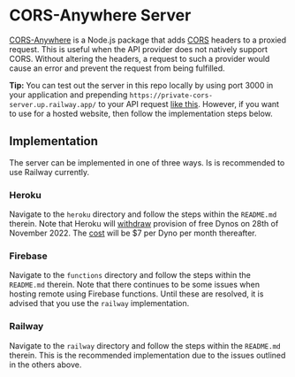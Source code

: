 # CORS-Anywhere Server

[CORS-Anywhere](https://www.npmjs.com/package/cors-anywhere) is a Node.js package that adds [CORS](https://developer.mozilla.org/en-US/docs/Web/HTTP/CORS) headers to a proxied request. This is useful when the API provider does not natively support CORS. Without altering the headers, a request to such a provider would cause an error and prevent the request from being fulfilled.

**Tip:** You can test out the server in this repo locally by using port 3000 in your application and prepending `https://private-cors-server.up.railway.app/` to your API request [like this](https://github.com/Isoaxe/ravenous/blob/master/src/util/searchYelp.js#L6). However, if you want to use for a hosted website, then follow the implementation steps below.

## Implementation

The server can be implemented in one of three ways. Is is recommended to use Railway currently.

### Heroku

Navigate to the `heroku` directory and follow the steps within the `README.md` therein. Note that Heroku will [withdraw](https://devcenter.heroku.com/articles/free-dyno-hours) provision of free Dynos on 28th of November 2022. The [cost](https://www.heroku.com/pricing) will be $7 per Dyno per month thereafter.

### Firebase

Navigate to the `functions` directory and follow the steps within the `README.md` therein. Note that there continues to be some issues when hosting remote using Firebase functions. Until these are resolved, it is advised that you use the `railway` implementation.

### Railway

Navigate to the `railway` directory and follow the steps within the `README.md` therein. This is the recommended implementation due to the issues outlined in the others above.